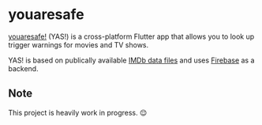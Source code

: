 # youaresafe

[youaresafe!](https://github.com/youaresafe/youaresafe) (YAS!) is a cross-platform Flutter app that allows you to look up trigger warnings for movies and TV shows.

YAS! is based on publically available [IMDb data files](https://datasets.imdbws.com) and uses [Firebase](https://firebase.google.com) as a backend.

## Note

This project is heavily work in progress. 😌